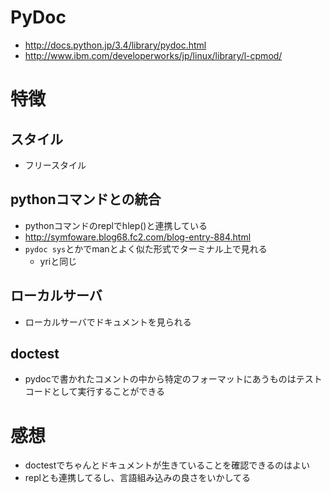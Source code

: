 # PyDoc
- http://docs.python.jp/3.4/library/pydoc.html
- http://www.ibm.com/developerworks/jp/linux/library/l-cpmod/

# 特徴
## スタイル
- フリースタイル

## pythonコマンドとの統合
- pythonコマンドのreplでhlep()と連携している
- http://symfoware.blog68.fc2.com/blog-entry-884.html
- ``pydoc sys``とかでmanとよく似た形式でターミナル上で見れる
  - yriと同じ

## ローカルサーバ
- ローカルサーバでドキュメントを見られる

## doctest
- pydocで書かれたコメントの中から特定のフォーマットにあうものはテストコードとして実行することができる

# 感想
- doctestでちゃんとドキュメントが生きていることを確認できるのはよい
- replとも連携してるし、言語組み込みの良さをいかしてる
